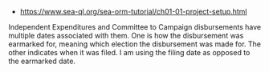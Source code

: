 - https://www.sea-ql.org/sea-orm-tutorial/ch01-01-project-setup.html

Independent Expenditures and Committee to Campaign disbursements have multiple dates associated with them. One is how the disbursement was earmarked for, meaning which election the disbursement was made for. The other indicates when it was filed. I am using the filing date as opposed to the earmarked date. 